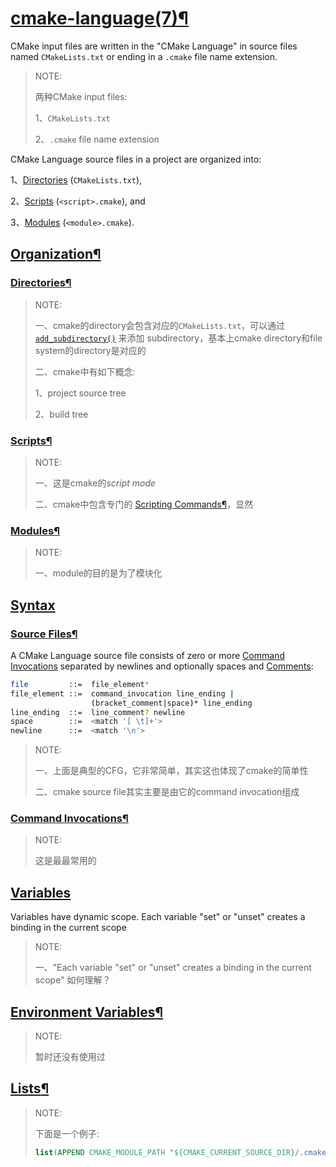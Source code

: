 # [cmake-language(7)](https://cmake.org/cmake/help/latest/manual/cmake-language.7.html#id9)[¶](https://cmake.org/cmake/help/latest/manual/cmake-language.7.html#cmake-language-7)

CMake input files are written in the "CMake Language" in source files named `CMakeLists.txt` or ending in a `.cmake` file name extension.

> NOTE: 
>
> 两种CMake input files:
>
> 1、`CMakeLists.txt`
>
> 2、`.cmake` file name extension

CMake Language source files in a project are organized into:

1、[Directories](https://cmake.org/cmake/help/latest/manual/cmake-language.7.html#directories) (`CMakeLists.txt`),

2、[Scripts](https://cmake.org/cmake/help/latest/manual/cmake-language.7.html#scripts) (`<script>.cmake`), and

3、[Modules](https://cmake.org/cmake/help/latest/manual/cmake-language.7.html#modules) (`<module>.cmake`).

## [Organization](https://cmake.org/cmake/help/latest/manual/cmake-language.7.html#id10)[¶](https://cmake.org/cmake/help/latest/manual/cmake-language.7.html#organization)

### [Directories](https://cmake.org/cmake/help/latest/manual/cmake-language.7.html#id11)[¶](https://cmake.org/cmake/help/latest/manual/cmake-language.7.html#directories)

> NOTE: 
>
> 一、cmake的directory会包含对应的`CMakeLists.txt`，可以通过 [`add_subdirectory()`](https://cmake.org/cmake/help/latest/command/add_subdirectory.html#command:add_subdirectory) 来添加 subdirectory，基本上cmake directory和file system的directory是对应的
>
> 二、cmake中有如下概念:
>
> 1、project source tree
>
> 2、build tree

### [Scripts](https://cmake.org/cmake/help/latest/manual/cmake-language.7.html#id12)[¶](https://cmake.org/cmake/help/latest/manual/cmake-language.7.html#scripts)

> NOTE: 
>
> 一、这是cmake的*script mode*
>
> 二、cmake中包含专门的 [Scripting Commands](https://cmake.org/cmake/help/v3.21/manual/cmake-commands.7.html#id3)[¶](https://cmake.org/cmake/help/v3.21/manual/cmake-commands.7.html#scripting-commands)，显然

### [Modules](https://cmake.org/cmake/help/latest/manual/cmake-language.7.html#id13)[¶](https://cmake.org/cmake/help/latest/manual/cmake-language.7.html#modules)

> NOTE: 
>
> 一、module的目的是为了模块化

## [Syntax](https://cmake.org/cmake/help/latest/manual/cmake-language.7.html#id14)

### [Source Files](https://cmake.org/cmake/help/latest/manual/cmake-language.7.html#id16)[¶](https://cmake.org/cmake/help/latest/manual/cmake-language.7.html#source-files)

A CMake Language source file consists of zero or more [Command Invocations](https://cmake.org/cmake/help/latest/manual/cmake-language.7.html#command-invocations) separated by newlines and optionally spaces and [Comments](https://cmake.org/cmake/help/latest/manual/cmake-language.7.html#comments):

```bash
file         ::=  file_element*
file_element ::=  command_invocation line_ending |
                  (bracket_comment|space)* line_ending
line_ending  ::=  line_comment? newline
space        ::=  <match '[ \t]+'>
newline      ::=  <match '\n'>
```

> NOTE: 
>
> 一、上面是典型的CFG，它非常简单，其实这也体现了cmake的简单性
>
> 二、cmake source file其实主要是由它的command invocation组成

### [Command Invocations](https://cmake.org/cmake/help/latest/manual/cmake-language.7.html#id17)[¶](https://cmake.org/cmake/help/latest/manual/cmake-language.7.html#command-invocations)

> NOTE: 
>
> 这是最最常用的

## [Variables](https://cmake.org/cmake/help/latest/manual/cmake-language.7.html#id31)



Variables have dynamic scope. Each variable "set" or "unset" creates a binding in the current scope

> NOTE: 
>
> 一、"Each variable "set" or "unset" creates a binding in the current scope" 如何理解？

## [Environment Variables](https://cmake.org/cmake/help/latest/manual/cmake-language.7.html#id32)[¶](https://cmake.org/cmake/help/latest/manual/cmake-language.7.html#environment-variables)

> NOTE: 
>
> 暂时还没有使用过

## [Lists](https://cmake.org/cmake/help/latest/manual/cmake-language.7.html#id33)[¶](https://cmake.org/cmake/help/latest/manual/cmake-language.7.html#lists)

> NOTE: 
>
> 下面是一个例子:
>
> ```cmake
> list(APPEND CMAKE_MODULE_PATH "${CMAKE_CURRENT_SOURCE_DIR}/.cmake/")
> ```
>
> 